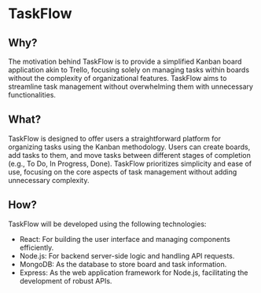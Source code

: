 # TaskFlow
## Why?
The motivation behind TaskFlow is to provide a simplified Kanban board application akin to Trello, focusing solely on managing tasks within boards without the complexity of organizational features. TaskFlow aims to streamline task management without overwhelming them with unnecessary functionalities.

## What?
TaskFlow is designed to offer users a straightforward platform for organizing tasks using the Kanban methodology. Users can create boards, add tasks to them, and move tasks between different stages of completion (e.g., To Do, In Progress, Done). TaskFlow prioritizes simplicity and ease of use, focusing on the core aspects of task management without adding unnecessary complexity.

## How?
TaskFlow will be developed using the following technologies:
<ul>
  <li>React: For building the user interface and managing components efficiently.</li>
  <li>Node.js: For backend server-side logic and handling API requests.</li>
  <li>MongoDB: As the database to store board and task information.</li>
  <li>Express: As the web application framework for Node.js, facilitating the development of robust APIs.</li>
</ul>
